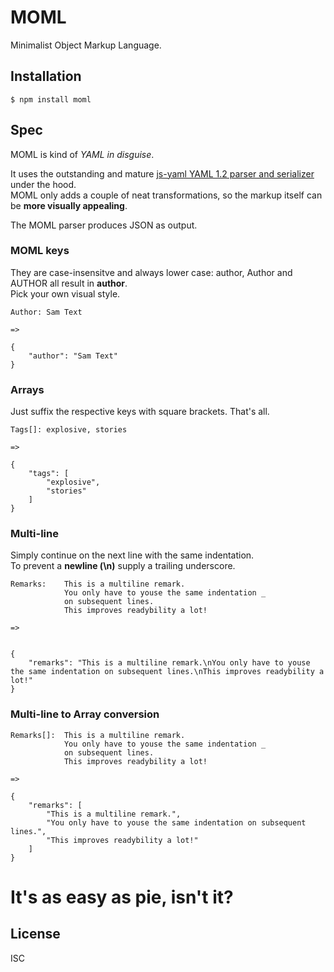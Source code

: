 
MOML
====

Minimalist Object Markup Language.


Installation
------------

    $ npm install moml


Spec
-----

MOML is kind of *YAML in disguise*. 

It uses the outstanding and mature [js-yaml YAML 1.2 parser and serializer](https://www.npmjs.com/package/js-yaml) under the hood.  
MOML only adds a couple of neat transformations, so the markup itself can be **more visually appealing**.

The MOML parser produces JSON as output.


### MOML keys 

They are case-insensitve and always lower case: author, Author and AUTHOR all result in **author**.  
Pick your own visual style.

```
Author: Sam Text

=>

{
    "author": "Sam Text"
}

```

### Arrays

Just suffix the respective keys with square brackets. That's all.

```
Tags[]: explosive, stories

=>

{
    "tags": [
        "explosive", 
        "stories"
    ]
}

```

### Multi-line

Simply continue on the next line with the same indentation.  
To prevent a **newline (\n)** supply a trailing underscore.

```
Remarks:    This is a multiline remark.
            You only have to youse the same indentation _
            on subsequent lines. 
            This improves readybility a lot!

=>


{
    "remarks": "This is a multiline remark.\nYou only have to youse the same indentation on subsequent lines.\nThis improves readybility a lot!"
}
```

### Multi-line to Array conversion

```
Remarks[]:  This is a multiline remark.
            You only have to youse the same indentation _
            on subsequent lines.
            This improves readybility a lot!

=>

{
    "remarks": [
        "This is a multiline remark.",
        "You only have to youse the same indentation on subsequent lines.",
        "This improves readybility a lot!"
    ]
}

```

# It's as easy as pie, isn't it?



License
-------
ISC

